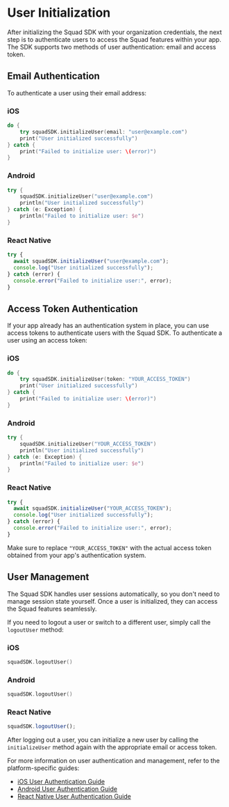 # User Initialization

After initializing the Squad SDK with your organization credentials, the next step is to authenticate users to access the Squad features within your app. The SDK supports two methods of user authentication: email and access token.

## Email Authentication

To authenticate a user using their email address:

### iOS

```swift
do {
    try squadSDK.initializeUser(email: "user@example.com")
    print("User initialized successfully")
} catch {
    print("Failed to initialize user: \(error)")
}
```

### Android

```kotlin
try {
    squadSDK.initializeUser("user@example.com")
    println("User initialized successfully")
} catch (e: Exception) {
    println("Failed to initialize user: $e")
}
```

### React Native

```javascript
try {
  await squadSDK.initializeUser("user@example.com");
  console.log("User initialized successfully");
} catch (error) {
  console.error("Failed to initialize user:", error);
}
```

## Access Token Authentication

If your app already has an authentication system in place, you can use access tokens to authenticate users with the Squad SDK. To authenticate a user using an access token:

### iOS

```swift
do {
    try squadSDK.initializeUser(token: "YOUR_ACCESS_TOKEN")
    print("User initialized successfully")
} catch {
    print("Failed to initialize user: \(error)")
}
```

### Android

```kotlin
try {
    squadSDK.initializeUser("YOUR_ACCESS_TOKEN")
    println("User initialized successfully")
} catch (e: Exception) {
    println("Failed to initialize user: $e")
}
```

### React Native

```javascript
try {
  await squadSDK.initializeUser("YOUR_ACCESS_TOKEN");
  console.log("User initialized successfully");
} catch (error) {
  console.error("Failed to initialize user:", error);
}
```

Make sure to replace `"YOUR_ACCESS_TOKEN"` with the actual access token obtained from your app's authentication system.

## User Management

The Squad SDK handles user sessions automatically, so you don't need to manage session state yourself. Once a user is initialized, they can access the Squad features seamlessly.

If you need to logout a user or switch to a different user, simply call the `logoutUser` method:

### iOS

```swift
squadSDK.logoutUser()
```

### Android

```kotlin
squadSDK.logoutUser()
```

### React Native

```javascript
squadSDK.logoutUser();
```

After logging out a user, you can initialize a new user by calling the `initializeUser` method again with the appropriate email or access token.

For more information on user authentication and management, refer to the platform-specific guides:

- [iOS User Authentication Guide](ios/user-auth.md)
- [Android User Authentication Guide](android/user-auth.md)
- [React Native User Authentication Guide](react-native/user-auth.md)
